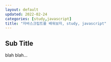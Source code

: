 ```yaml
---
layout: default
updated: 2022-02-24
categories: [study,javascript]
title: "자바스크립트를 배워보자, study, javascript"
---
```


## Sub Title

blah blah...